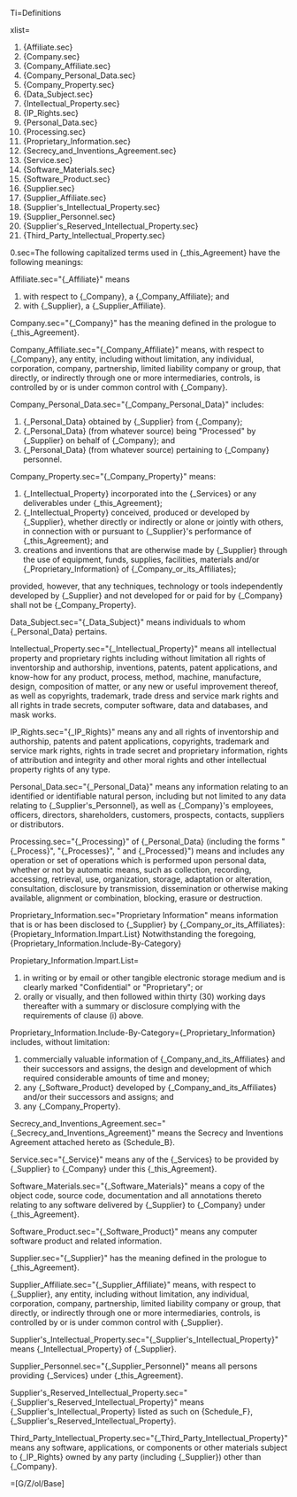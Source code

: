 Ti=Definitions

xlist=<ol><li>{Affiliate.sec}<li>{Company.sec}<li>{Company_Affiliate.sec}<li>{Company_Personal_Data.sec}<li>{Company_Property.sec}<li>{Data_Subject.sec}<li>{Intellectual_Property.sec}<li>{IP_Rights.sec}<li>{Personal_Data.sec}<li>{Processing.sec}<li>{Proprietary_Information.sec}<li>{Secrecy_and_Inventions_Agreement.sec}<li>{Service.sec}<li>{Software_Materials.sec}<li>{Software_Product.sec}<li>{Supplier.sec}<li>{Supplier_Affiliate.sec}<li>{Supplier's_Intellectual_Property.sec}<li>{Supplier_Personnel.sec}<li>{Supplier's_Reserved_Intellectual_Property.sec}<li>{Third_Party_Intellectual_Property.sec}</ol>

0.sec=The following capitalized terms used in {_this_Agreement} have the following meanings:

Affiliate.sec="{_Affiliate}" means<ol><li>with respect to {_Company}, a {_Company_Affiliate}; and</li><li>with {_Supplier}, a {_Supplier_Affiliate}.</li></ol>

Company.sec="{_Company}" has the meaning defined in the prologue to {_this_Agreement}.

Company_Affiliate.sec="{_Company_Affiliate}" means, with respect to {_Company}, any entity, including without limitation, any individual, corporation, company, partnership, limited liability company or group, that directly, or indirectly through one or more intermediaries, controls, is controlled by or is under common control with {_Company}.

Company_Personal_Data.sec="{_Company_Personal_Data}" includes: <ol><li>{_Personal_Data} obtained by {_Supplier} from {_Company};</li><li>{_Personal_Data} (from whatever source) being "Processed" by {_Supplier} on behalf of {_Company}; and</li><li>{_Personal_Data} (from whatever source) pertaining to {_Company} personnel.</li></ol>

Company_Property.sec="{_Company_Property}" means: <ol><li>{_Intellectual_Property} incorporated into the {_Services} or any deliverables under {_this_Agreement};</li><li>{_Intellectual_Property} conceived, produced or developed by {_Supplier}, whether directly or indirectly or alone or jointly with others, in connection with or pursuant to {_Supplier}'s performance of {_this_Agreement}; and</li><li>creations and inventions that are otherwise made by {_Supplier} through the use of equipment, funds, supplies, facilities, materials and/or {_Proprietary_Information} of {_Company_or_its_Affiliates};</li></ol> provided, however, that any techniques, technology or tools independently developed by {_Supplier} and not developed for or paid for by {_Company} shall not be {_Company_Property}.

Data_Subject.sec="{_Data_Subject}" means individuals to whom {_Personal_Data} pertains.

Intellectual_Property.sec="{_Intellectual_Property}" means all intellectual property and proprietary rights including without limitation all rights of inventorship and authorship, inventions, patents, patent applications, and know-how for any product, process, method, machine, manufacture, design, composition of matter, or any new or useful improvement thereof, as well as copyrights, trademark, trade dress and service mark rights and all rights in trade secrets, computer software, data and databases, and mask works. 

IP_Rights.sec="{_IP_Rights}" means any and all rights of inventorship and authorship, patents and patent applications, copyrights, trademark and service mark rights, rights in trade secret and proprietary information, rights of attribution and integrity and other moral rights and other intellectual property rights of any type.

Personal_Data.sec="{_Personal_Data}" means any information relating to an identified or identifiable natural person, including but not limited to any data relating to {_Supplier's_Personnel}, as well as {_Company}'s employees, officers, directors, shareholders, customers, prospects, contacts, suppliers or distributors.

Processing.sec="{_Processing}" of {_Personal_Data} (including the forms "{_Process}", "{_Processes}", " and {_Processed}") means and includes any operation or set of operations which is performed upon personal data, whether or not by automatic means, such as collection, recording, accessing, retrieval, use, organization, storage, adaptation or alteration, consultation, disclosure by transmission, dissemination or otherwise making available, alignment or combination, blocking, erasure or destruction.

Proprietary_Information.sec="Proprietary Information" means information that is or has been disclosed to {_Supplier} by {_Company_or_its_Affiliates}: {Propietary_Information.Impart.List}  Notwithstanding the foregoing, {Proprietary_Information.Include-By-Category}

Propietary_Information.Impart.List=<ol><li>in writing or by email or other tangible electronic storage medium and is clearly marked "Confidential" or "Proprietary"; or</li><li>orally or visually, and then followed within thirty (30) working days thereafter with a summary or disclosure complying with the requirements of clause (i) above.</li></ol> 

Proprietary_Information.Include-By-Category={_Proprietary_Information} includes, without limitation: <ol><li>commercially valuable information of {_Company_and_its_Affiliates} and their successors and assigns, the design and development of which required considerable amounts of time and money;</li><li>any {_Software_Product} developed by {_Company_and_its_Affiliates} and/or their successors and assigns; and </li><li>any {_Company_Property}.</li></ol>

Secrecy_and_Inventions_Agreement.sec="{_Secrecy_and_Inventions_Agreement}" means the Secrecy and Inventions Agreement attached hereto as {Schedule_B}.


Service.sec="{_Service}" means any of the {_Services} to be provided by {_Supplier} to {_Company} under this {_this_Agreement}.

Software_Materials.sec="{_Software_Materials}" means a copy of the object code, source code, documentation and all annotations thereto relating to any software delivered by {_Supplier}  to {_Company} under {_this_Agreement}.

Software_Product.sec="{_Software_Product}" means any computer software product and related information.

Supplier.sec="{_Supplier}" has the meaning defined in the prologue to {_this_Agreement}.

Supplier_Affiliate.sec="{_Supplier_Affiliate}" means, with respect to {_Supplier}, any entity, including without limitation, any individual, corporation, company, partnership, limited liability company or group, that directly, or indirectly through one or more intermediaries, controls, is controlled by or is under common control with {_Supplier}.

Supplier's_Intellectual_Property.sec="{_Supplier's_Intellectual_Property}" means {_Intellectual_Property} of {_Supplier}.

Supplier_Personnel.sec="{_Supplier_Personnel}" means all persons providing {_Services} under {_this_Agreement}.

Supplier's_Reserved_Intellectual_Property.sec="{_Supplier's_Reserved_Intellectual_Property}" means {_Supplier's_Intellectual_Property} listed as such on {Schedule_F}, {_Supplier's_Reserved_Intellectual_Property}.

Third_Party_Intellectual_Property.sec="{_Third_Party_Intellectual_Property}" means any software, applications, or components or other materials subject to {_IP_Rights} owned by any party (including {_Supplier}) other than {_Company}.

=[G/Z/ol/Base]